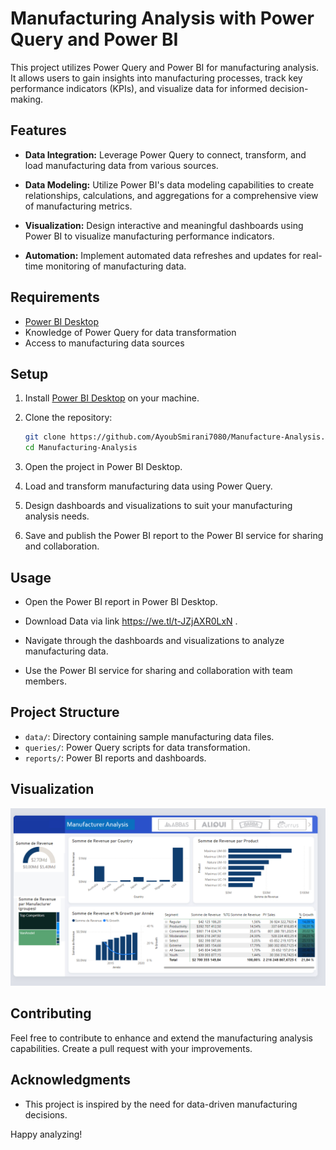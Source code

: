 # Manufacturing Analysis with Power Query and Power BI

This project utilizes Power Query and Power BI for manufacturing analysis. It allows users to gain insights into manufacturing processes, track key performance indicators (KPIs), and visualize data for informed decision-making.

## Features

- **Data Integration:** Leverage Power Query to connect, transform, and load manufacturing data from various sources.
  
- **Data Modeling:** Utilize Power BI's data modeling capabilities to create relationships, calculations, and aggregations for a comprehensive view of manufacturing metrics.

- **Visualization:** Design interactive and meaningful dashboards using Power BI to visualize manufacturing performance indicators.

- **Automation:** Implement automated data refreshes and updates for real-time monitoring of manufacturing data.

## Requirements

- [Power BI Desktop](https://powerbi.microsoft.com/desktop/)
- Knowledge of Power Query for data transformation
- Access to manufacturing data sources

## Setup

1. Install [Power BI Desktop](https://powerbi.microsoft.com/desktop/) on your machine.

2. Clone the repository:

    ```bash
    git clone https://github.com/AyoubSmirani7080/Manufacture-Analysis.git
    cd Manufacturing-Analysis
    ```

3. Open the project in Power BI Desktop.

4. Load and transform manufacturing data using Power Query.

5. Design dashboards and visualizations to suit your manufacturing analysis needs.

6. Save and publish the Power BI report to the Power BI service for sharing and collaboration.

## Usage

- Open the Power BI report in Power BI Desktop.
  
- Download Data via link https://we.tl/t-JZjAXR0LxN .

- Navigate through the dashboards and visualizations to analyze manufacturing data.

- Use the Power BI service for sharing and collaboration with team members.

## Project Structure

- `data/`: Directory containing sample manufacturing data files.
- `queries/`: Power Query scripts for data transformation.
- `reports/`: Power BI reports and dashboards.
## Visualization 

![Dashbord](example.png)



## Contributing

Feel free to contribute to enhance and extend the manufacturing analysis capabilities. Create a pull request with your improvements.

## Acknowledgments

- This project is inspired by the need for data-driven manufacturing decisions.

Happy analyzing!

